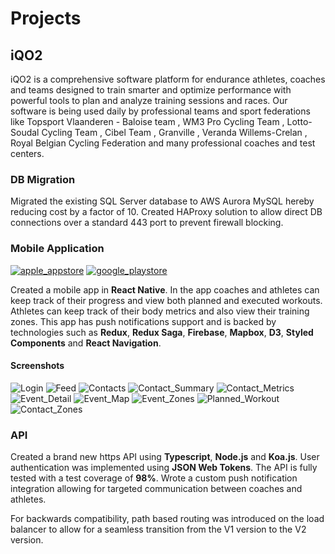 # Projects

## iQO2 

iQO2 is a comprehensive software platform for endurance athletes, coaches and teams designed to train smarter and optimize performance with powerful tools to plan and analyze training sessions and races. Our software is being used daily by professional teams and sport federations like Topsport Vlaanderen - Baloise team , WM3 Pro Cycling Team , Lotto-Soudal Cycling Team , Cibel Team , Granville , Veranda Willems-Crelan , Royal Belgian Cycling Federation  and many professional coaches and test centers.

### DB Migration

Migrated the existing SQL Server database to AWS Aurora MySQL hereby reducing cost by a factor of 10. Created HAProxy solution to allow direct DB connections over a standard 443 port to prevent firewall blocking.

### Mobile Application

[![apple_appstore](/assets/images/apple_appstore.webp)](https://apps.apple.com/us/app/iqo2/id1330388026?ls=1)
[![google_playstore](/assets/images/google_playstore.webp)](https://play.google.com/store/apps/details?id=com.iqo2.tracker)

Created a mobile app in **React Native**. In the app coaches and athletes can keep track of their progress and view both planned and executed workouts. Athletes can keep track of their body metrics and also view their training zones. This app has push notifications support and is backed by technologies such as **Redux**, **Redux Saga**, **Firebase**, **Mapbox**, **D3**, **Styled Components** and **React Navigation**.

#### Screenshots

![Login](/assets/images/iqo2/Login.webp)
![Feed](/assets/images/iqo2/Feed.webp)
![Contacts](/assets/images/iqo2/Contacts.webp)
![Contact_Summary](/assets/images/iqo2/Contact_Summary.webp)
![Contact_Metrics](/assets/images/iqo2/Contact_Metrics.webp)
![Event_Detail](/assets/images/iqo2/Event_Detail.webp)
![Event_Map](/assets/images/iqo2/Event_Map.webp)
![Event_Zones](/assets/images/iqo2/Event_Zones.webp)
![Planned_Workout](/assets/images/iqo2/Planned_Workout.webp)
![Contact_Zones](/assets/images/iqo2/Contact_Zones.webp)


### API

Created a brand new https API using **Typescript**, **Node.js** and **Koa.js**. User authentication was implemented using **JSON Web Tokens**. The API is fully tested with a test coverage of **98%**. Wrote a custom push notification integration allowing for targeted communication between coaches and athletes.

For backwards compatibility, path based routing was introduced on the load balancer to allow for a seamless transition from the V1 version to the V2 version.

